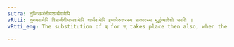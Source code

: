 ```yaml
---
sutra: नुम्विसर्जनीयशर्व्यवायेपि
vRtti: नुम्व्यवायेपि विसर्जनीयव्यवायेपि शर्व्यवायेपि इण्कोरुत्तरस्य सकारस्य मूर्द्धन्यादेशो भवति ॥
vRtti_eng: The substitution of ष् for स् takes place then also, when the augment न् (नुम्), the _visarjaniya_ or a sibilant occurs between the said इण् and कु letters or the स् ॥

---
```

